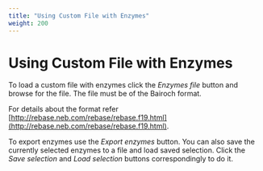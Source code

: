 ```yaml
---
title: "Using Custom File with Enzymes"
weight: 200
---
```



# Using Custom File with Enzymes

To load a custom file with enzymes click the _Enzymes file_ button and browse for the file. The file must be of the Bairoch format.

For details about the format refer [http://rebase.neb.com/rebase/rebase.f19.html](http://rebase.neb.com/rebase/rebase.f19.html).

To export enzymes use the _Export enzymes_ button. You can also save the currently selected enzymes to a file and load saved selection. Click the _Save selection_ and _Load selection_ buttons correspondingly to do it.
